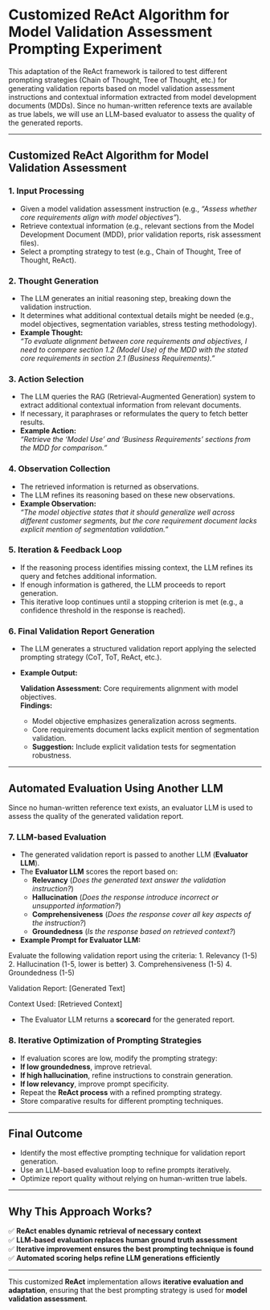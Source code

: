 # Customized ReAct Algorithm for Model Validation Assessment Prompting Experiment

This adaptation of the ReAct framework is tailored to test different prompting strategies (Chain of Thought, Tree of Thought, etc.) for generating validation reports based on model validation assessment instructions and contextual information extracted from model development documents (MDDs). Since no human-written reference texts are available as true labels, we will use an LLM-based evaluator to assess the quality of the generated reports.

---

## Customized ReAct Algorithm for Model Validation Assessment

### 1. Input Processing
- Given a model validation assessment instruction (e.g., *“Assess whether core requirements align with model objectives”*).
- Retrieve contextual information (e.g., relevant sections from the Model Development Document (MDD), prior validation reports, risk assessment files).
- Select a prompting strategy to test (e.g., Chain of Thought, Tree of Thought, ReAct).

### 2. Thought Generation
- The LLM generates an initial reasoning step, breaking down the validation instruction.
- It determines what additional contextual details might be needed (e.g., model objectives, segmentation variables, stress testing methodology).
- **Example Thought:**  
  *“To evaluate alignment between core requirements and objectives, I need to compare section 1.2 (Model Use) of the MDD with the stated core requirements in section 2.1 (Business Requirements).”*

### 3. Action Selection
- The LLM queries the RAG (Retrieval-Augmented Generation) system to extract additional contextual information from relevant documents.
- If necessary, it paraphrases or reformulates the query to fetch better results.
- **Example Action:**  
  *“Retrieve the ‘Model Use’ and ‘Business Requirements’ sections from the MDD for comparison.”*

### 4. Observation Collection
- The retrieved information is returned as observations.
- The LLM refines its reasoning based on these new observations.
- **Example Observation:**  
  *“The model objective states that it should generalize well across different customer segments, but the core requirement document lacks explicit mention of segmentation validation.”*

### 5. Iteration & Feedback Loop
- If the reasoning process identifies missing context, the LLM refines its query and fetches additional information.
- If enough information is gathered, the LLM proceeds to report generation.
- This iterative loop continues until a stopping criterion is met (e.g., a confidence threshold in the response is reached).

### 6. Final Validation Report Generation
- The LLM generates a structured validation report applying the selected prompting strategy (CoT, ToT, ReAct, etc.).
- **Example Output:**

  **Validation Assessment:** Core requirements alignment with model objectives.  
  **Findings:**
  - Model objective emphasizes generalization across segments.
  - Core requirements document lacks explicit mention of segmentation validation.
  - **Suggestion:** Include explicit validation tests for segmentation robustness.

---

## Automated Evaluation Using Another LLM

Since no human-written reference text exists, an evaluator LLM is used to assess the quality of the generated validation report.

### 7. LLM-based Evaluation
- The generated validation report is passed to another LLM (**Evaluator LLM**).
- The **Evaluator LLM** scores the report based on:
  - **Relevancy** (*Does the generated text answer the validation instruction?*)
  - **Hallucination** (*Does the response introduce incorrect or unsupported information?*)
  - **Comprehensiveness** (*Does the response cover all key aspects of the instruction?*)
  - **Groundedness** (*Is the response based on retrieved context?*)
- **Example Prompt for Evaluator LLM:**

Evaluate the following validation report using the criteria:
	1.	Relevancy (1-5)
	2.	Hallucination (1-5, lower is better)
	3.	Comprehensiveness (1-5)
	4.	Groundedness (1-5)

Validation Report:
[Generated Text]

Context Used:
[Retrieved Context]

- The Evaluator LLM returns a **scorecard** for the generated report.

### 8. Iterative Optimization of Prompting Strategies
- If evaluation scores are low, modify the prompting strategy:
- **If low groundedness**, improve retrieval.
- **If high hallucination**, refine instructions to constrain generation.
- **If low relevancy**, improve prompt specificity.
- Repeat the **ReAct process** with a refined prompting strategy.
- Store comparative results for different prompting techniques.

---

## Final Outcome
- Identify the most effective prompting technique for validation report generation.
- Use an LLM-based evaluation loop to refine prompts iteratively.
- Optimize report quality without relying on human-written true labels.

---

## Why This Approach Works?

✅ **ReAct enables dynamic retrieval of necessary context**  
✅ **LLM-based evaluation replaces human ground truth assessment**  
✅ **Iterative improvement ensures the best prompting technique is found**  
✅ **Automated scoring helps refine LLM generations efficiently**  

---

This customized **ReAct** implementation allows **iterative evaluation and adaptation**, ensuring that the best prompting strategy is used for **model validation assessment**.